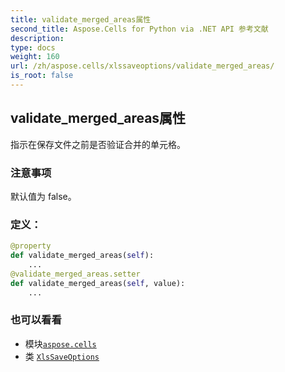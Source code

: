 ```yaml
---
title: validate_merged_areas属性
second_title: Aspose.Cells for Python via .NET API 参考文献
description:
type: docs
weight: 160
url: /zh/aspose.cells/xlssaveoptions/validate_merged_areas/
is_root: false
---
```

## validate_merged_areas属性

指示在保存文件之前是否验证合并的单元格。

### 注意事项

默认值为 false。
### 定义：
```python
@property
def validate_merged_areas(self):
    ...
@validate_merged_areas.setter
def validate_merged_areas(self, value):
    ...
```

### 也可以看看
* 模块[`aspose.cells`](../../)
* 类 [`XlsSaveOptions`](/cells/python-net/zh/aspose.cells/xlssaveoptions)
